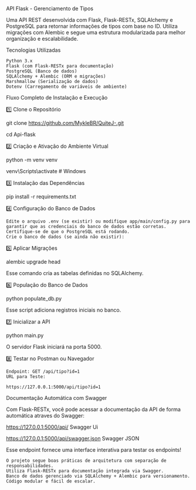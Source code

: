 API Flask - Gerenciamento de Tipos

Uma API REST desenvolvida com Flask, Flask-RESTx, SQLAlchemy e PostgreSQL para retornar informações de tipos com base no ID. Utiliza migrações com Alembic e segue uma estrutura modularizada para melhor organização e escalabilidade.

Tecnologias Utilizadas

    Python 3.x
    Flask (com Flask-RESTx para documentação)
    PostgreSQL (Banco de dados)
    SQLAlchemy + Alembic (ORM e migrações)
    Marshmallow (Serialização de dados)
    Dotenv (Carregamento de variáveis de ambiente)

Fluxo Completo de Instalação e Execução

1️⃣ Clone o Repositório

git clone https://github.com/MykleBR/QuiteJ-.git

cd Api-flask

2️⃣ Criação e Ativação do Ambiente Virtual

python -m venv venv

venv\Scripts\activate  # Windows

3️⃣ Instalação das Dependências

pip install -r requirements.txt

4️⃣ Configuração do Banco de Dados

    Edite o arquivo .env (se existir) ou modifique app/main/config.py para garantir que as credenciais do banco de dados estão corretas.
    Certifique-se de que o PostgreSQL está rodando.
    Crie o banco de dados (se ainda não existir):

5️⃣ Aplicar Migrações

alembic upgrade head

Esse comando cria as tabelas definidas no SQLAlchemy.

6️⃣ População do Banco de Dados

python populate_db.py

Esse script adiciona registros iniciais no banco.

7️⃣ Inicializar a API

python main.py

O servidor Flask iniciará na porta 5000.

8️⃣ Testar no Postman ou Navegador

    Endpoint: GET /api/tipo?id=1
    URL para Teste:

    https://127.0.0.1:5000/api/tipo?id=1


Documentação Automática com Swagger

Com Flask-RESTx, você pode acessar a documentação da API de forma automática atraves do Swagger:

https://127.0.0.1:5000/api/ Swagger Ui

https://127.0.0.1:5000/api/swagger.json  Swagger JSON

Esse endpoint fornece uma interface interativa para testar os endpoints!

    O projeto segue boas práticas de arquitetura com separação de responsabilidades.
    Utiliza Flask-RESTx para documentação integrada via Swagger.
    Banco de dados gerenciado via SQLAlchemy + Alembic para versionamento.
    Código modular e fácil de escalar.
